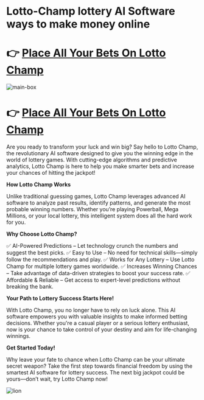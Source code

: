 # Lotto-Champ lottery AI Software ways to make money online

# 👉 [Place All Your Bets On Lotto Champ](https://shorturl.at/bqeIc)

![main-box](https://github.com/user-attachments/assets/1c4b8bfe-0356-4060-8e37-afacb941476c)

# 👉 [Place All Your Bets On Lotto Champ](https://shorturl.at/bqeIc)


Are you ready to transform your luck and win big? Say hello to Lotto Champ, the revolutionary AI software designed to give you the winning edge in the world of lottery games. With cutting-edge algorithms and predictive analytics, Lotto Champ is here to help you make smarter bets and increase your chances of hitting the jackpot!

**How Lotto Champ Works**

Unlike traditional guessing games, Lotto Champ leverages advanced AI software to analyze past results, identify patterns, and generate the most probable winning numbers. Whether you’re playing Powerball, Mega Millions, or your local lottery, this intelligent system does all the hard work for you.

**Why Choose Lotto Champ?**

✅ AI-Powered Predictions – Let technology crunch the numbers and suggest the best picks.
✅ Easy to Use – No need for technical skills—simply follow the recommendations and play.
✅ Works for Any Lottery – Use Lotto Champ for multiple lottery games worldwide.
✅ Increases Winning Chances – Take advantage of data-driven strategies to boost your success rate.
✅ Affordable & Reliable – Get access to expert-level predictions without breaking the bank.

**Your Path to Lottery Success Starts Here!**

With Lotto Champ, you no longer have to rely on luck alone. This AI software empowers you with valuable insights to make informed betting decisions. Whether you're a casual player or a serious lottery enthusiast, now is your chance to take control of your destiny and aim for life-changing winnings.

**Get Started Today!**

Why leave your fate to chance when Lotto Champ can be your ultimate secret weapon? Take the first step towards financial freedom by using the smartest AI software for lottery success. The next big jackpot could be yours—don’t wait, try Lotto Champ now!

![lion](https://github.com/user-attachments/assets/5d410dce-782e-4bb9-9631-18f81c846140)
